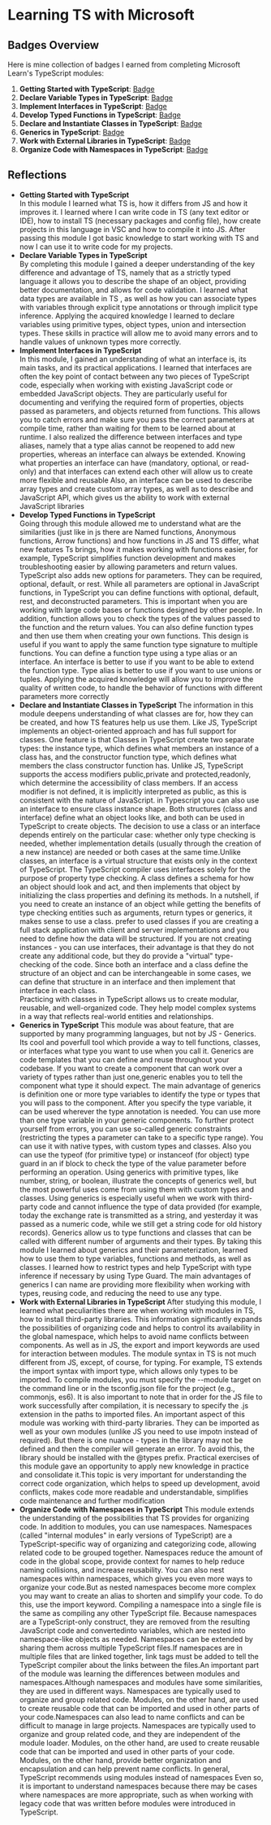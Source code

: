 # Learning TS with Microsoft

## Badges Overview

Here is mine collection of badges I earned from completing Microsoft Learn's TypeScript modules:

1. **Getting Started with TypeScript**: [Badge](https://learn.microsoft.com/api/achievements/share/en-us/SvetaIlina-5865/HYLHV2A8?sharingId=CF3D41B4AA8478B9)
2. **Declare Variable Types in TypeScript**: [Badge](https://learn.microsoft.com/api/achievements/share/en-us/SvetaIlina-5865/FZ9FFA8X?sharingId=CF3D41B4AA8478B9)
3. **Implement Interfaces in TypeScript**: [Badge](https://learn.microsoft.com/api/achievements/share/en-us/SvetaIlina-5865/PTZJDVV4?sharingId=CF3D41B4AA8478B9)
4. **Develop Typed Functions in TypeScript**: [Badge](https://learn.microsoft.com/api/achievements/share/en-us/SvetaIlina-5865/7ENQ6RPZ?sharingId=CF3D41B4AA8478B9)
5. **Declare and Instantiate Classes in TypeScript**: [Badge](https://learn.microsoft.com/api/achievements/share/en-us/SvetaIlina-5865/WACAPLUN?sharingId=CF3D41B4AA8478B9)
6. **Generics in TypeScript**: [Badge](https://learn.microsoft.com/api/achievements/share/en-us/SvetaIlina-5865/7ENP23GZ?sharingId=CF3D41B4AA8478B9)
7. **Work with External Libraries in TypeScript**: [Badge](https://learn.microsoft.com/api/achievements/share/en-us/SvetaIlina-5865/WACVJAVN?sharingId=CF3D41B4AA8478B9)
8. **Organize Code with Namespaces in TypeScript**: [Badge](https://learn.microsoft.com/api/achievements/share/en-us/SvetaIlina-5865/WACMF3GN?sharingId=CF3D41B4AA8478B9)

## Reflections

- **Getting Started with TypeScript**  
  In this module I learned what TS is, how it differs from JS and how it improves it.
  I learned where I can write code in TS (any text editor or IDE), how to install TS (necessary packages and config file), how create projects in this language in VSC and how to compile it into JS.
  After passing this module I got basic knowledge to start working with TS and now I can use it to write code for my projects.
- **Declare Variable Types in TypeScript**  
  By completing this module I gained a deeper understanding of the key difference and advantage of TS, namely that as a strictly typed language it allows you to describe the shape of an object, providing better documentation, and allows for code validation.
  I learned what data types are available in TS , as well as how you can associate types with variables through explicit type annotations or through implicit type inference.
  Applying the acquired knowledge I learned to declare variables using primitive types, object types, union and intersection types.
  These skills in practice will allow me to avoid many errors and to handle values of unknown types more correctly.
- **Implement Interfaces in TypeScript**  
  In this module, I gained an understanding of what an interface is, its main tasks, and its practical applications.
  I learned that interfaces are often the key point of contact between any two pieces of TypeScript code, especially when working with existing JavaScript code or embedded JavaScript objects.
  They are particularly useful for documenting and verifying the required form of properties, objects passed as parameters, and objects returned from functions. This allows you to catch errors and make sure you pass the correct parameters at compile time, rather than waiting for them to be learned about at runtime.
  I also realized the difference between interfaces and type aliases, namely that a type alias cannot be reopened to add new properties, whereas an interface can always be extended.
  Knowing what properties an interface can have (mandatory, optional, or read-only) and that interfaces can extend each other will allow us to create more flexible and reusable Also, an interface can be used to describe array types and create custom array types, as well as to describe and JavaScript API, which gives us the ability to work with external JavaScript libraries
- **Develop Typed Functions in TypeScript**  
  Going through this module allowed me to understand what are the similarities (just like in js there are Named functions, Anonymous functions, Arrow functions)
  and how functions in JS and TS differ, what new features Ts brings, how it makes working with functions easier,
  for example, TypeScript simplifies function development and makes troubleshooting easier by allowing parameters and return values.
  TypeScript also adds new options for parameters. They can be required, optional, default, or rest.
  While all parameters are optional in JavaScript functions, in TypeScript you can define functions with optional, default, rest, and deconstructed parameters.
  This is important when you are working with large code bases or functions designed by other people.
  In addition, function allows you to check the types of the values passed to the function and the return values.
  You can also define function types and then use them when creating your own functions.
  This design is useful if you want to apply the same function type signature to multiple functions.
  You can define a function type using a type alias or an interface. An interface is better to use if you want to be able to extend the function type.
  Type alias is better to use if you want to use unions or tuples.
  Applying the acquired knowledge will allow you to improve the quality of written code, to handle the behavior of functions with different parameters more correctly
- **Declare and Instantiate Classes in TypeScript**
  The information in this module deepens understanding of what classes are for, how they can be created, and how TS features help us use them.
  Like JS, TypeScript implements an object-oriented approach and has full support for classes.
  One feature is that Classes in TypeScript create two separate types: the instance type, which defines what members an instance of a class has, and the constructor function type, which defines what members the class constructor function has. Unlike JS, TypeScript supports the access modifiers public,private and protected,readonly, which determine the accessibility of class members. If an access modifier is not defined, it is implicitly interpreted as public, as this is consistent with the nature of JavaScript.
  in Typescript you can also use an interface to ensure class instance shape.
  Both structures (class and interface) define what an object looks like, and both can be used in TypeScript to create objects.
  The decision to use a class or an interface depends entirely on the particular case: whether only type checking is needed, whether implementation details (usually through the creation of a new instance) are needed
  or both cases at the same time.Unlike classes, an interface is a virtual structure that exists only in the context of TypeScript.
  The TypeScript compiler uses interfaces solely for the purpose of property type checking.
  A class defines a schema for how an object should look and act, and then implements that object by initializing the class properties and defining its methods.
  In a nutshell, if you need to create an instance of an object while getting the benefits of type checking entities such as arguments,
  return types or generics, it makes sense to use a class.
  prefer to used classes if you are creating a full stack application with client and server implementations and
  you need to define how the data will be structured.
  If you are not creating instances - you can use interfaces, their advantage is that they do not create any additional code,
  but they do provide a "virtual" type-checking of the code.
  Since both an interface and a class define the structure of an object and can be interchangeable in some cases, we can define that structure in an interface and then implement that interface in each class.  
   Practicing with classes in TypeScript allows us to create modular, reusable, and well-organized code.
  They help model complex systems in a way that reflects real-world entities and relationships.
- **Generics in TypeScript**
  This module was about feature, that are supported by many programming languages, but not by JS - Generics.
  Its cool and poverfull tool which provide a way to tell functions, classes, or interfaces what type you want to use when you call it.
  Generics are code templates that you can define and reuse throughout your codebase.
  If you want to create a component that can work over a variety of types rather than just one,generic enables you to tell the component what type it should expect.
  The main advantage of generics is definition one or more type variables to identify the type or types that you will pass to the component.
  After you specify the type variable, it can be used wherever the type annotation is needed.
  You can use more than one type variable in your generic components.
  To further protect yourself from errors, you can use so-called generic constraints (restricting the types a parameter can take to a specific type range).
  You can use it with native types, with custom types and classes.
  Also you can use the typeof (for primitive type) or instanceof (for object) type guard in an if block to check the type of the value parameter before performing an operation.
  Using generics with primitive types, like number, string, or boolean, illustrate the concepts of generics well, but the most powerful uses come from using them with custom types and classes.
  Using generics is especially useful when we work with third-party code and cannot influence the type of data provided (for example, today the exchange rate is transmitted as a string,
  and yesterday it was passed as a numeric code, while we still get a string code for old history records).
  Generics allow us to type functions and classes that can be called with different number of arguments and their types. By taking this module I learned about generics and their parameterization, learned how to use them to type variables, functions and methods, as well as classes.
  I learned how to restrict types and help TypeScript with type inference if necessary by using Type Guard.
  The main advantages of generics I can name are providing more flexibility when working with types, reusing code, and reducing the need to use any type.
- **Work with External Libraries in TypeScript** After studying this module, I learned what peculiarities there are when working with modules in TS, how to install third-party libraries.
  This information significantly expands the possibilities of organizing code and helps to control its availability in the global namespace,
  which helps to avoid name conflicts between components.
  As well as in JS, the export and import keywords are used for interaction between modules.
  The module syntax in TS is not much different from JS, except, of course, for typing. For example, TS extends the import syntax with import type, which allows only types to be imported.
  To compile modules, you must specify the --module target on the command line or in the tsconfig.json file for the project (e.g., commonjs, es6). It is also important to note that in order for the JS file to work successfully after compilation, it is necessary to specify the .js extension in the paths to imported files.
  An important aspect of this module was working with third-party libraries. They can be imported as well as your own modules (unlike JS you need to use impotn instead of required).
  But there is one nuance - types in the library may not be defined and then the compiler will generate an error.
  To avoid this, the library should be installed with the @types prefix.
  Practical exercises of this module gave an opportunity to apply new knowledge in practice and consolidate it.This topic is very important for understanding the correct code organization, which helps to speed up development, avoid conflicts, makes code more readable and understandable, simplifies code maintenance and further modification
- **Organize Code with Namespaces in TypeScript** This module extends the understanding of the possibilities that TS provides for organizing code.
  In addition to modules, you can use namespaces.
  Namespaces (called "internal modules" in early versions of TypeScript) are a TypeScript-specific way of organizing and categorizing code,
  allowing related code to be grouped together.
  Namespaces reduce the amount of code in the global scope, provide context for names to help reduce naming collisions, and increase reusability.
  You can also nest namespaces within namespaces, which gives you even more ways to organize your code.But as nested namespaces become more complex
  you may want to create an alias to shorten and simplify your code. To do this, use the import keyword.
  Compiling a namespace into a single file is the same as compiling any other TypeScript file.
  Because namespaces are a TypeScript-only construct, they are removed from the resulting JavaScript code and convertedinto variables, which are nested into namespace-like objects as needed. Namespaces can be extended by sharing them across multiple TypeScript files.If namespaces are in multiple files that are linked together, link tags must be added to tell the TypeScript compiler about the links between the files.An important part of the module was learning the differences between modules and namespaces.Although namespaces and modules have some similarities, they are used in different ways. Namespaces are typically used to organize and group related code. Modules, on the other hand, are used to create reusable code that can be imported and used in other parts of your code.Namespaces can also lead to name conflicts and can be difficult to manage in large projects. Namespaces are typically used to organize and group related code, and they are independent of the module loader. Modules, on the other hand, are used to create reusable code that can be imported and used in other parts of your code.
  Modules, on the other hand, provide better organization and encapsulation and can help prevent name conflicts.
  In general, TypeScript recommends using modules instead of namespaces
  Even so, it is important to understand namespaces because there may be cases where namespaces are more appropriate, such as when working with legacy code that was written before modules were introduced in TypeScript.
